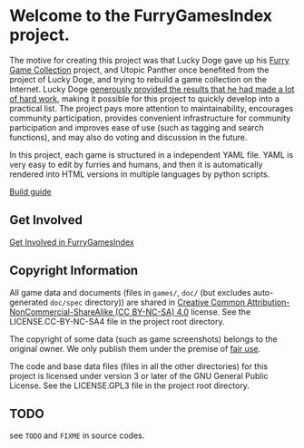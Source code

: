 # Welcome to the FurryGamesIndex project.

The motive for creating this project was that Lucky Doge gave up his [Furry Game Collection](https://doge.im/recommend/kemono-games.html) project, and Utopic Panther once benefited from the project of Lucky Doge, and trying to rebuild a game collection on the Internet. Lucky Doge [generously provided the results that he had made a lot of hard work](https://github.com/FurryGamesIndex/games/blob/master/luckydoge.txt), making it possible for this project to quickly develop into a practical list. The project pays more attention to maintainability, encourages community participation, provides convenient infrastructure for community participation and improves ease of use (such as tagging and search functions), and may also do voting and discussion in the future.

In this project, each game is structured in a independent YAML file. YAML is very easy to edit by furries and humans, and then it is automatically rendered into HTML versions in multiple languages by python scripts.

[Build guide](https://github.com/FurryGamesIndex/games/blob/master/BUILD.md)

## Get Involved

[Get Involved in FurryGamesIndex](doc/Get-Involved.en.md)

## Copyright Information

All game data and documents (files in `games/`, `doc/` (but excludes auto-generated `doc/spec` directory)) are shared in [Creative Common Attribution-NonCommercial-ShareAlike (CC BY-NC-SA) 4.0](https://creativecommons.org/licenses/by-nc-sa/4.0/) license. See the LICENSE.CC-BY-NC-SA4 file in the project root directory.

The copyright of some data (such as game screenshots) belongs to the original owner. We only publish them under the premise of [fair use](https://en.wikipedia.org/wiki/Fair_use).

The code and base data files (files in all the other directories) for this project is licensed under version 3 or later of the GNU General Public License. See the LICENSE.GPL3 file in the project root directory.

## TODO

see `TODO` and `FIXME` in source codes.
